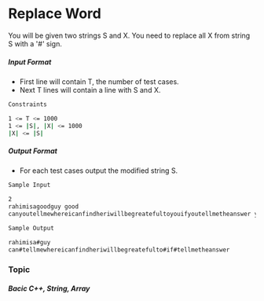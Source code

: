 # Replace Word

You will be given two strings S and X. You need to replace all X from string S with a '#' sign.

##### Input Format

- First line will contain T, the number of test cases.
- Next T lines will contain a line with S and X.

```bash
Constraints

1 <= T <= 1000
1 <= |S|, |X| <= 1000
|X| <= |S|
```
##### Output Format

- For each test cases output the modified string S.

```bash
Sample Input

2
rahimisagoodguy good
canyoutellmewhereicanfindheriwillbegreatefultoyouifyoutellmetheanswer you

Sample Output

rahimisa#guy
can#tellmewhereicanfindheriwillbegreatefulto#if#tellmetheanswer
```
### Topic

##### Bacic C++, String, Array